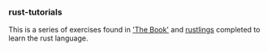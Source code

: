 ### rust-tutorials

This is a series of exercises found in ['The Book'](https://doc.rust-lang.org/book/) and [rustlings](https://github.com/rust-lang/rustlings) completed to learn the rust language.
